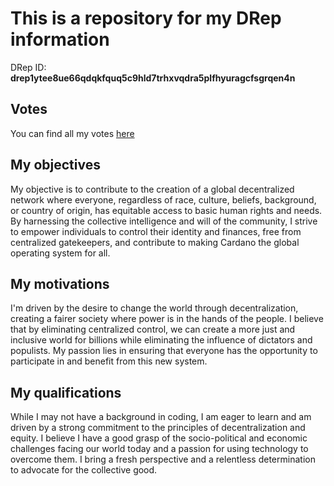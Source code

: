 # This is a repository for my DRep information
DRep ID: **drep1ytee8ue66qdqkfquq5c9hld7trhxvqdra5plfhyuragcfsgrqen4n**

## Votes
You can find all my votes [here](https://github.com/jakubszyca/Cardano-Drep/tree/a0c9f88f589f283e0a9d1b499cc510ef526833d6/My%20votes)
## My objectives
My objective is to contribute to the creation of a global decentralized network where everyone, regardless of race, culture, beliefs, background, or country of origin, has equitable access to basic human rights and needs. By harnessing the collective intelligence and will of the community, I strive to empower individuals to control their identity and finances, free from centralized gatekeepers, and contribute to making Cardano the global operating system for all.
## My motivations
I'm driven by the desire to change the world through decentralization, creating a fairer society where power is in the hands of the people. I believe that by eliminating centralized control, we can create a more just and inclusive world for billions while eliminating the influence of dictators and populists. My passion lies in ensuring that everyone has the opportunity to participate in and benefit from this new system.
## My qualifications
While I may not have a background in coding, I am eager to learn and am driven by a strong commitment to the principles of decentralization and equity. I believe I have a good grasp of the socio-political and economic challenges facing our world today and a passion for using technology to overcome them. I bring a fresh perspective and a relentless determination to advocate for the collective good.
